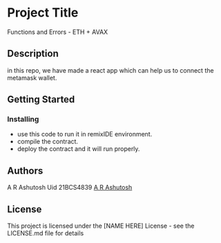 # Project Title

Functions and Errors - ETH + AVAX

## Description

in this repo, we have made a react app which can help us to connect the metamask wallet.


## Getting Started

### Installing

* use this code to run it in remixIDE environment.
* compile the contract.
* deploy the contract and it will run properly.

## Authors

A R Ashutosh
Uid 21BCS4839
[A R Ashutosh](21bcs4839@cuchd.in)

## License

This project is licensed under the [NAME HERE] License - see the LICENSE.md file for details
